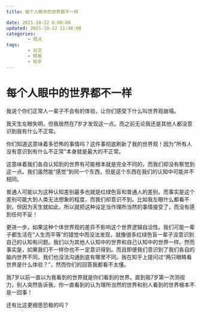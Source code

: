```yaml
---
title: 每个人眼中的世界都不一样

date: 2021-10-22 6:00:00
updated: 2021-10-22 11:46:00
categories:
        - 观点
tags:
        - 社交
        - 转载
        - 知乎
---
```


# 每个人眼中的世界都不一样




我说个你们正常人一辈子不会有的体验，让你们感受下什么叫世界观崩塌。

我天生左眼失明，但我居然在7岁才发现这一点。而之前无论我还是其他人都没意识到我有什么不正常。

你们知道这意味着多恐怖的事情吗？这件事彻底刷新了我的世界观！因为"所有人没有意识到有什么不正常"本身就是最大的不正常。

这意味着我们各自认知到的世界有可能根本就是完全不同的，而我们却没有察觉到这一点。我们虽然能“感觉”到同一个东西，但是这个东西在我们的认知中可能并不相同。

普通人可能以为这种认知差别最多也就是红绿色盲和普通人的差别。而事实是这个差别可能大到人类无法想象的程度，而我们却意识不到。比如我左眼什么都看不到，但因为天生就如此，所以就把这种设定当作理所当然的事情接受了，而没有感到任何不妥！

更进一步。如果这种个体世界观的差异不影响这个世界逻辑自洽性。我们可能一辈子都生活在“人生而平等”的错觉中而没法发现，就像很多红绿色盲一辈子没意识到自己的认知有问题。我们以为其他人认知中的世界和自己认知中的世界一样。然而事实是，如果我们不一样你也不一定意识得到。而且即便我们意识到了我们各自的脑内世界不同，我们也没法沟通到底有哪里不同。我在知乎上提问过“两只眼睛看世界是什么体验？”，然而你们的回答我都看不太懂。

我7岁以前一直以为我看到的世界就是你们看到的世界。直到我7岁第一次测视力，别人突然告诉我，你一直看到的认为理所当然的世界和别人看到的世界根本不是一回事！

还有比这更细思恐极的吗？
